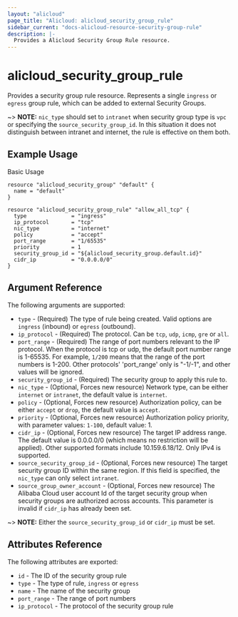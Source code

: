```yaml
---
layout: "alicloud"
page_title: "Alicloud: alicloud_security_group_rule"
sidebar_current: "docs-alicloud-resource-security-group-rule"
description: |-
  Provides a Alicloud Security Group Rule resource.
---
```


# alicloud\_security\_group\_rule

Provides a security group rule resource.
Represents a single `ingress` or `egress` group rule, which can be added to external Security Groups.

~> **NOTE:**  `nic_type` should set to `intranet` when security group type is `vpc` or specifying the `source_security_group_id`. In this situation it does not distinguish between intranet and internet, the rule is effective on them both.


## Example Usage

Basic Usage

```
resource "alicloud_security_group" "default" {
  name = "default"
}

resource "alicloud_security_group_rule" "allow_all_tcp" {
  type              = "ingress"
  ip_protocol       = "tcp"
  nic_type          = "internet"
  policy            = "accept"
  port_range        = "1/65535"
  priority          = 1
  security_group_id = "${alicloud_security_group.default.id}"
  cidr_ip           = "0.0.0.0/0"
}
```

## Argument Reference

The following arguments are supported:

* `type` - (Required) The type of rule being created. Valid options are `ingress` (inbound) or `egress` (outbound).
* `ip_protocol` - (Required) The protocol. Can be `tcp`, `udp`, `icmp`, `gre` or `all`.
* `port_range` - (Required) The range of port numbers relevant to the IP protocol. When the protocol is tcp or udp, the default port number range is 1-65535.
  For example, `1/200` means that the range of the port numbers is 1-200. Other protocols' 'port_range' only is "-1/-1", and other values will be ignored.
* `security_group_id` - (Required) The security group to apply this rule to.
* `nic_type` - (Optional, Forces new resource) Network type, can be either `internet` or `intranet`, the default value is `internet`.
* `policy` - (Optional, Forces new resource) Authorization policy, can be either `accept` or `drop`, the default value is `accept`.
* `priority` - (Optional, Forces new resource) Authorization policy priority, with parameter values: `1-100`, default value: 1.
* `cidr_ip` - (Optional, Forces new resource) The target IP address range. The default value is 0.0.0.0/0 (which means no restriction will be applied). Other supported formats include 10.159.6.18/12. Only IPv4 is supported.
* `source_security_group_id` - (Optional, Forces new resource) The target security group ID within the same region. If this field is specified, the `nic_type` can only select `intranet`.
* `source_group_owner_account` - (Optional, Forces new resource) The Alibaba Cloud user account Id of the target security group when security groups are authorized across accounts.  This parameter is invalid if `cidr_ip` has already been set.

~> **NOTE:**  Either the `source_security_group_id` or `cidr_ip` must be set.

## Attributes Reference

The following attributes are exported:

* `id` - The ID of the security group rule
* `type` - The type of rule, `ingress` or `egress`
* `name` - The name of the security group
* `port_range` - The range of port numbers
* `ip_protocol` - The protocol of the security group rule